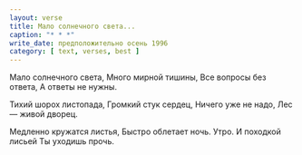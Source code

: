 ```yaml
---
layout: verse
title: Мало солнечного света...
caption: "* * *"
write_date: предположительно осень 1996
category: [ text, verses, best ]
---
```

Мало солнечного света,
Много мирной тишины,
Все вопросы без ответа,
А ответы не нужны.

Тихий шорох листопада,
Громкий стук сердец,
Ничего уже не надо,
Лес — живой дворец.

Медленно кружатся листья,
Быстро облетает ночь.
Утро. И походкой лисьей
Ты уходишь прочь.
